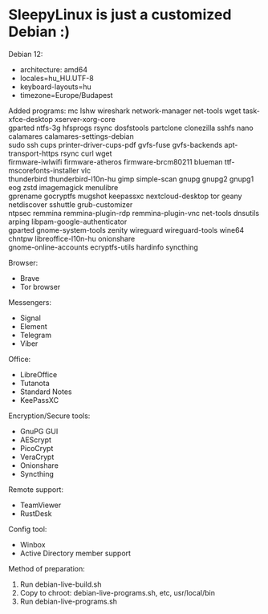 # SleepyLinux is just a customized Debian :)
Debian 12:
- architecture: amd64
- locales=hu_HU.UTF-8 
- keyboard-layouts=hu 
- timezone=Europe/Budapest

Added programs:
mc lshw wireshark network-manager net-tools wget task-xfce-desktop xserver-xorg-core \
gparted ntfs-3g hfsprogs rsync dosfstools partclone clonezilla sshfs nano calamares calamares-settings-debian \
sudo ssh cups printer-driver-cups-pdf gvfs-fuse gvfs-backends apt-transport-https rsync curl wget \
firmware-iwlwifi firmware-atheros firmware-brcm80211 blueman ttf-mscorefonts-installer vlc \
thunderbird thunderbird-l10n-hu gimp simple-scan gnupg gnupg2 gnupg1 eog zstd imagemagick menulibre \
gprename gocryptfs mugshot keepassxc nextcloud-desktop tor geany netdiscover sshuttle grub-customizer \
ntpsec remmina remmina-plugin-rdp remmina-plugin-vnc net-tools dnsutils arping libpam-google-authenticator \
gparted gnome-system-tools zenity wireguard wireguard-tools wine64 chntpw libreoffice-l10n-hu onionshare \
gnome-online-accounts ecryptfs-utils hardinfo syncthing

Browser:
- Brave
- Tor browser

Messengers:
- Signal
- Element
- Telegram
- Viber

Office:
- LibreOffice
- Tutanota
- Standard Notes
- KeePassXC

Encryption/Secure tools:
- GnuPG GUI
- AEScrypt
- PicoCrypt
- VeraCrypt
- Onionshare
- Syncthing

Remote support:
- TeamViewer
- RustDesk

Config tool:
- Winbox
- Active Directory member support

Method of preparation:
1. Run debian-live-build.sh
2. Copy to chroot: debian-live-programs.sh, etc, usr/local/bin
3. Run debian-live-programs.sh


